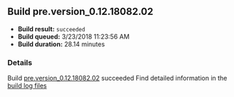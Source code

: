 ## Build pre.version_0.12.18082.02
- **Build result:** `succeeded`
- **Build queued:** 3/23/2018 11:23:56 AM
- **Build duration:** 28.14 minutes
### Details
Build [pre.version_0.12.18082.02](https://winappstudio.visualstudio.com/web/build.aspx?pcguid=a4ef43be-68ce-4195-a619-079b4d9834c2&builduri=vstfs%3a%2f%2f%2fBuild%2fBuild%2f25326) succeeded
Find detailed information in the [build log files](https://uwpctdiags.blob.core.windows.net/buildlogs/pre.version_0.12.18082.02_logs.zip)
